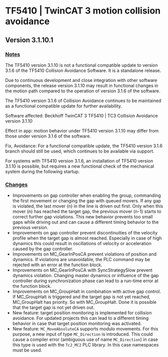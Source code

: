 # TF5410 | TwinCAT 3 motion collision avoidance

## Version 3.1.10.1

### [Notes](https://github.com/Roald87/TwinCatChangelog/issues/5)

The TF5410 version 3.1.10 is not a functional compatible update to version 3.1.6 of the TF5410 Collision Avoidance Software. It is a standalone release.

Due to continuous development and close integration with other software components, the release version 3.1.10 may result in functional changes in the motion path compared to the operation of version 3.1.6 of the software.

The TF5410 version 3.1.6 of Collision Avoidance continues to be maintained as a functional compatible update for further availability.

Software affected: Beckhoff TwinCAT 3 TF5410 | TC3 Collision Avoidance version 3.1.10

Effect in app: motion behavior under TF5410 version 3.1.10 may differ from those under version 3.1.6 of the software.

Fix, Avoidance: For a functional compatible update, the TF5410 version 3.1.6 branch should still be used, which continues to be available via support.

For systems with TF5410 version 3.1.6, an installation of TF5410 version 3.1.10 is possible, but requires a new functional check of the mechanical system during the following startup.

### [Changes](https://github.com/Roald87/TwinCatChangelog/issues/5)

- Improvements on gap controller when enabling the group, commanding the first movement or changing the gap with queued movers. If any gap is violated, the last mover (n) in the line is driven out first. Only when this mover (n) has reached the target gap, the previous mover (n-1) starts to correct further gap violations. This new behavior prevents too small gaps while driving out and can cause a different timing behavior to the previous version.
- Improvements on gap controller prevent discontinuities of the velocity profile when the target gap is almost reached. Especially in case of high dynamics this could result in oscillations of velocity or acceleration caused by the gap controller.
- Improvements on MC_GearInPosCA prevent violations of position and dynamics. If violations are unavoidable, the PLC command may be rejected with an error at the function block.
- Improvements on MC_GearInPosCA with SyncStrategySlow prevent dynamics
  violation. Changing master dynamics or influence of the gap controller during synchronization phase can lead to a run-time error at the function block.
- Improvements on MC_GroupHalt in combination with active gap control. If MC_GroupHalt is triggered and the target gap is not yet reached, MC_GroupHalt has priority. So with MC_GroupHalt. Done it is possible that the target gap is not yet driven out.
- New feature: target position monitoring is implemented for collision avoidance. For updated projects this can lead to a different timing behavior in case that target position monitoring was activated.
- New feature: `MC_MoveAbsoluteCA` supports modulo movements. For this purpose, a new input of type `MC_Direction` is introduced. This could cause a compiler error (ambiguous use of name `MC_Direction`) in case this type is used with the `Tc2_MC2` PLC library. In this case namespaces must be used.
